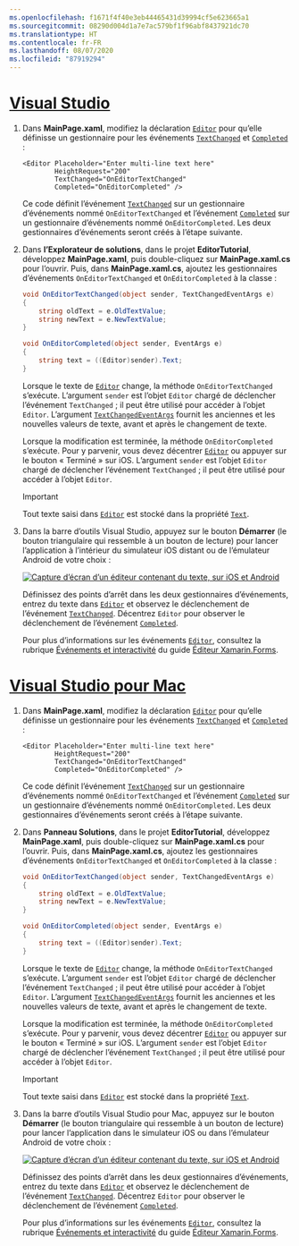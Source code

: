 ```yaml
---
ms.openlocfilehash: f1671f4f40e3eb44465431d39994cf5e623665a1
ms.sourcegitcommit: 08290d004d1a7e7ac579bf1f96abf8437921dc70
ms.translationtype: HT
ms.contentlocale: fr-FR
ms.lasthandoff: 08/07/2020
ms.locfileid: "87919294"
---
```

# <a name="visual-studio"></a>[Visual Studio](#tab/vswin)

1. Dans **MainPage.xaml**, modifiez la déclaration [`Editor`](xref:Xamarin.Forms.Editor) pour qu’elle définisse un gestionnaire pour les événements [`TextChanged`](xref:Xamarin.Forms.InputView.TextChanged) et [`Completed`](xref:Xamarin.Forms.Editor.Completed) :

    ```xaml
    <Editor Placeholder="Enter multi-line text here"
            HeightRequest="200"
            TextChanged="OnEditorTextChanged"
            Completed="OnEditorCompleted" />
    ```

    Ce code définit l’événement [`TextChanged`](xref:Xamarin.Forms.InputView.TextChanged) sur un gestionnaire d’événements nommé `OnEditorTextChanged` et l’événement [`Completed`](xref:Xamarin.Forms.Editor.Completed) sur un gestionnaire d’événements nommé `OnEditorCompleted`. Les deux gestionnaires d’événements seront créés à l’étape suivante.

1. Dans **l’Explorateur de solutions**, dans le projet **EditorTutorial**, développez **MainPage.xaml**, puis double-cliquez sur **MainPage.xaml.cs** pour l’ouvrir. Puis, dans **MainPage.xaml.cs**, ajoutez les gestionnaires d’événements `OnEditorTextChanged` et `OnEditorCompleted` à la classe :

    ```csharp
    void OnEditorTextChanged(object sender, TextChangedEventArgs e)
    {
        string oldText = e.OldTextValue;
        string newText = e.NewTextValue;
    }

    void OnEditorCompleted(object sender, EventArgs e)
    {
        string text = ((Editor)sender).Text;
    }
    ```

    Lorsque le texte de [`Editor`](xref:Xamarin.Forms.Editor) change, la méthode `OnEditorTextChanged` s’exécute. L’argument `sender` est l’objet `Editor` chargé de déclencher l’événement `TextChanged` ; il peut être utilisé pour accéder à l’objet `Editor`. L’argument [`TextChangedEventArgs`](xref:Xamarin.Forms.TextChangedEventArgs) fournit les anciennes et les nouvelles valeurs de texte, avant et après le changement de texte.

    Lorsque la modification est terminée, la méthode `OnEditorCompleted` s’exécute. Pour y parvenir, vous devez décentrer [`Editor`](xref:Xamarin.Forms.Editor) ou appuyer sur le bouton « Terminé » sur iOS. L’argument `sender` est l’objet `Editor` chargé de déclencher l’événement `TextChanged` ; il peut être utilisé pour accéder à l’objet `Editor`.

    > [!IMPORTANT]
    > Tout texte saisi dans [`Editor`](xref:Xamarin.Forms.Editor) est stocké dans la propriété [`Text`](xref:Xamarin.Forms.InputView.Text).

1. Dans la barre d’outils Visual Studio, appuyez sur le bouton **Démarrer** (le bouton triangulaire qui ressemble à un bouton de lecture) pour lancer l’application à l’intérieur du simulateur iOS distant ou de l’émulateur Android de votre choix :

    [![Capture d’écran d’un éditeur contenant du texte, sur iOS et Android](../images/text-changes.png "Éditeur avec du texte")](../images/text-changes-large.png#lightbox "Éditeur avec du texte")

    Définissez des points d’arrêt dans les deux gestionnaires d’événements, entrez du texte dans [`Editor`](xref:Xamarin.Forms.Editor) et observez le déclenchement de l’événement [`TextChanged`](xref:Xamarin.Forms.InputView.TextChanged). Décentrez `Editor` pour observer le déclenchement de l’événement [`Completed`](xref:Xamarin.Forms.Entry.Completed).

    Pour plus d’informations sur les événements [`Editor`](xref:Xamarin.Forms.Editor), consultez la rubrique [Événements et interactivité](~/xamarin-forms/user-interface/text/editor.md#events-and-interactivity) du guide [Éditeur Xamarin.Forms](~/xamarin-forms/user-interface/text/editor.md).

# <a name="visual-studio-for-mac"></a>[Visual Studio pour Mac](#tab/vsmac)

1. Dans **MainPage.xaml**, modifiez la déclaration [`Editor`](xref:Xamarin.Forms.Editor) pour qu’elle définisse un gestionnaire pour les événements [`TextChanged`](xref:Xamarin.Forms.InputView.TextChanged) et [`Completed`](xref:Xamarin.Forms.Editor.Completed) :

    ```xaml
    <Editor Placeholder="Enter multi-line text here"
            HeightRequest="200"
            TextChanged="OnEditorTextChanged"
            Completed="OnEditorCompleted" />
    ```

    Ce code définit l’événement [`TextChanged`](xref:Xamarin.Forms.InputView.TextChanged) sur un gestionnaire d’événements nommé `OnEditorTextChanged` et l’événement [`Completed`](xref:Xamarin.Forms.Editor.Completed) sur un gestionnaire d’événements nommé `OnEditorCompleted`. Les deux gestionnaires d’événements seront créés à l’étape suivante.

1. Dans **Panneau Solutions**, dans le projet **EditorTutorial**, développez **MainPage.xaml**, puis double-cliquez sur **MainPage.xaml.cs** pour l’ouvrir. Puis, dans **MainPage.xaml.cs**, ajoutez les gestionnaires d’événements `OnEditorTextChanged` et `OnEditorCompleted` à la classe :

    ```csharp
    void OnEditorTextChanged(object sender, TextChangedEventArgs e)
    {
        string oldText = e.OldTextValue;
        string newText = e.NewTextValue;
    }

    void OnEditorCompleted(object sender, EventArgs e)
    {
        string text = ((Editor)sender).Text;
    }
    ```

    Lorsque le texte de [`Editor`](xref:Xamarin.Forms.Editor) change, la méthode `OnEditorTextChanged` s’exécute. L’argument `sender` est l’objet `Editor` chargé de déclencher l’événement `TextChanged` ; il peut être utilisé pour accéder à l’objet `Editor`. L’argument [`TextChangedEventArgs`](xref:Xamarin.Forms.TextChangedEventArgs) fournit les anciennes et les nouvelles valeurs de texte, avant et après le changement de texte.

    Lorsque la modification est terminée, la méthode `OnEditorCompleted` s’exécute. Pour y parvenir, vous devez décentrer [`Editor`](xref:Xamarin.Forms.Editor) ou appuyer sur le bouton « Terminé » sur iOS. L’argument `sender` est l’objet `Editor` chargé de déclencher l’événement `TextChanged` ; il peut être utilisé pour accéder à l’objet `Editor`.

    > [!IMPORTANT]
    > Tout texte saisi dans [`Editor`](xref:Xamarin.Forms.Editor) est stocké dans la propriété [`Text`](xref:Xamarin.Forms.InputView.Text).

1. Dans la barre d’outils Visual Studio pour Mac, appuyez sur le bouton **Démarrer** (le bouton triangulaire qui ressemble à un bouton de lecture) pour lancer l’application dans le simulateur iOS ou dans l’émulateur Android de votre choix :

    [![Capture d’écran d’un éditeur contenant du texte, sur iOS et Android](../images/text-changes.png "Éditeur avec du texte")](../images/text-changes-large.png#lightbox "Éditeur avec du texte")

    Définissez des points d’arrêt dans les deux gestionnaires d’événements, entrez du texte dans [`Editor`](xref:Xamarin.Forms.Editor) et observez le déclenchement de l’événement [`TextChanged`](xref:Xamarin.Forms.InputView.TextChanged). Décentrez `Editor` pour observer le déclenchement de l’événement [`Completed`](xref:Xamarin.Forms.Entry.Completed).

    Pour plus d’informations sur les événements [`Editor`](xref:Xamarin.Forms.Editor), consultez la rubrique [Événements et interactivité](~/xamarin-forms/user-interface/text/editor.md#events-and-interactivity) du guide [Éditeur Xamarin.Forms](~/xamarin-forms/user-interface/text/editor.md).
